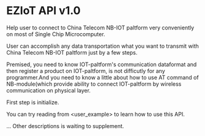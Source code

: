 # EZIoT API v1.0

Help user to connect to China Telecom NB-IOT paltform very conveniently on most of Single Chip Microcomputer.

User can accomplish any data transportation what you want to transmit with China Telecom NB-IOT paltform just by a few steps.

Premised, you need to know IOT-paltform's communication dataformat and then register a product on IOT-paltform, is not difficutly for any programmer.And you need to know a little about how to use AT command of NB-module(which provide ability to connect IOT-paltform by wireless communication on physical layer.

First step is initialize. 

You can try reading from <user_example> to learn how to use this API.

... 
Other descriptions is waiting to supplement.
